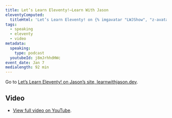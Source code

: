 ```yaml
---
title: Let’s Learn Eleventy!—Learn With Jason
eleventyComputed:
  titleHtml: 'Let’s Learn Eleventy! on {% imgavatar "LWJShow", "z-avatar-eq" %}Learn with Jason'
tags:
  - speaking
  - eleventy
  - video
metadata:
  speaking:
    type: podcast
  youtubeId: j8mJrhhdHWc
event_date: Jan 7
medialength: 92 min
---
```


<p class="primarylink">Go to <a href="https://www.learnwithjason.dev/let-s-learn-eleventy">Let’s Learn Eleventy! on Jason’s site, learnwithjason.dev</a>.</p>

## Video

<div class="fullwidth"><youtube-lite-player @slug="j8mJrhhdHWc" @label="{{ title }}" @start="57"></youtube-lite-player></div>

* [View full video on YouTube](https://www.youtube.com/watch?time_continue=57&v=j8mJrhhdHWc).

